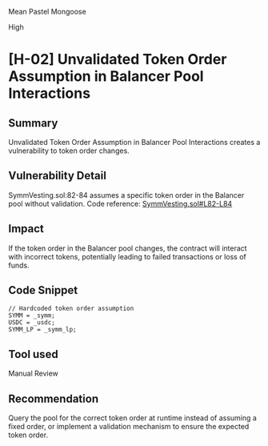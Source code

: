 Mean Pastel Mongoose

High

# [H-02] Unvalidated Token Order Assumption in Balancer Pool Interactions

## Summary
Unvalidated Token Order Assumption in Balancer Pool Interactions creates a vulnerability to token order changes.

## Vulnerability Detail
SymmVesting.sol:82-84 assumes a specific token order in the Balancer pool without validation.
Code reference: [SymmVesting.sol#L82-L84](https://github.com/sherlock-audit/2025-03-symm-io-stacking/blob/main/token/contracts/vesting/SymmVesting.sol#L82-L84)

## Impact
If the token order in the Balancer pool changes, the contract will interact with incorrect tokens, potentially leading to failed transactions or loss of funds.

## Code Snippet
```solidity
// Hardcoded token order assumption
SYMM = _symm;
USDC = _usdc;
SYMM_LP = _symm_lp;
```

## Tool used
Manual Review

## Recommendation
Query the pool for the correct token order at runtime instead of assuming a fixed order, or implement a validation mechanism to ensure the expected token order. 